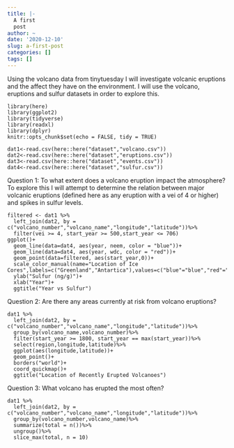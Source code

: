 ```yaml
---
title: |-
  A first
  post
author: ~
date: '2020-12-10'
slug: a-first-post
categories: []
tags: []
---
```

Using the volcano data from tinytuesday I will investigate volcanic eruptions and the affect they have on the environment. I will use the volcano, eruptions and sulfur datasets in order to explore this.


```{r, message=FALSE}
library(here)
library(ggplot2)
library(tidyverse)
library(readxl)
library(dplyr)
knitr::opts_chunk$set(echo = FALSE, tidy = TRUE)
```

```{r}
dat1<-read.csv(here::here("dataset","volcano.csv"))
dat2<-read.csv(here::here("dataset","eruptions.csv"))
dat3<-read.csv(here::here("dataset","events.csv"))
dat4<-read.csv(here::here("dataset","sulfur.csv"))
```

Question 1: To what extent does a volcano eruption impact the atmosphere? To explore this I will attempt to determine the relation between major volcanic eruptions (defined here as any eruption with a vei of 4 or higher) and spikes in sulfur levels.
```{r}
filtered <- dat1 %>%
  left_join(dat2, by = c("volcano_number","volcano_name","longitude","latitude"))%>%
  filter(vei >= 4, start_year >= 500,start_year <= 706)
ggplot()+
  geom_line(data=dat4, aes(year, neem, color = "blue"))+
  geom_line(data=dat4, aes(year, wdc, color = "red"))+
  geom_point(data=filtered, aes(start_year,0))+
  scale_color_manual(name="Location of Ice Cores",labels=c("Greenland","Antartica"),values=c("blue"="blue","red"="red"))+
  ylab("Sulfur (ng/g)")+
  xlab("Year")+
  ggtitle("Year vs Sulfur")
```

Question 2: Are there any areas currently at risk from volcano eruptions?
```{r}
dat1 %>%
  left_join(dat2, by = c("volcano_number","volcano_name","longitude","latitude"))%>%
  group_by(volcano_name,volcano_number)%>%
  filter(start_year >= 1800, start_year == max(start_year))%>%
  select(region,longitude,latitude)%>%
  ggplot(aes(longitude,latitude))+
  geom_point()+
  borders("world")+
  coord_quickmap()+
  ggtitle("Location of Recently Erupted Volcanoes")
```
Question 3: What volcano has erupted the most often?
```{r}
dat1 %>%
  left_join(dat2, by = c("volcano_number","volcano_name","longitude","latitude"))%>%
  group_by(volcano_number,volcano_name)%>%
  summarize(total = n())%>%
  ungroup()%>%
  slice_max(total, n = 10)
```